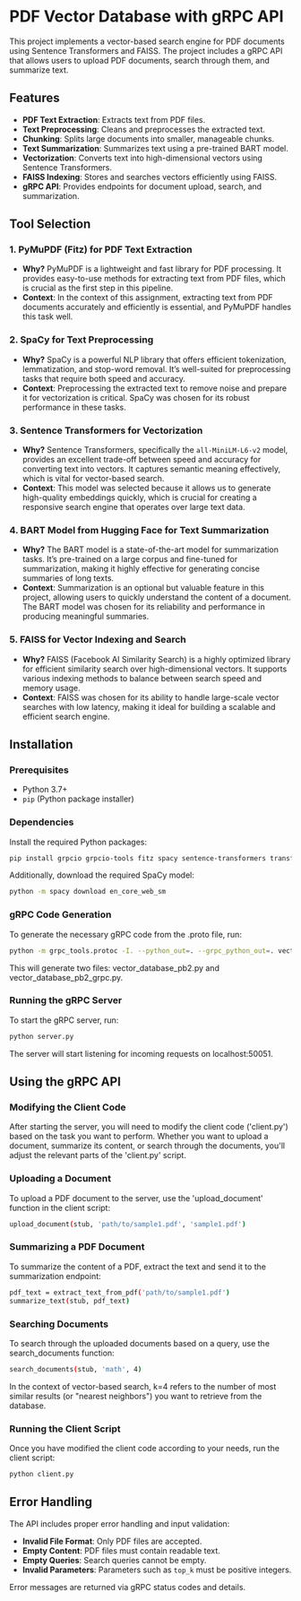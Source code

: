 # PDF Vector Database with gRPC API

This project implements a vector-based search engine for PDF documents using Sentence Transformers and FAISS. The project includes a gRPC API that allows users to upload PDF documents, search through them, and summarize text.

## Features

- **PDF Text Extraction**: Extracts text from PDF files.
- **Text Preprocessing**: Cleans and preprocesses the extracted text.
- **Chunking**: Splits large documents into smaller, manageable chunks.
- **Text Summarization**: Summarizes text using a pre-trained BART model.
- **Vectorization**: Converts text into high-dimensional vectors using Sentence Transformers.
- **FAISS Indexing**: Stores and searches vectors efficiently using FAISS.
- **gRPC API**: Provides endpoints for document upload, search, and summarization.

## Tool Selection

### 1. **PyMuPDF (Fitz) for PDF Text Extraction**
   - **Why?** PyMuPDF is a lightweight and fast library for PDF processing. It provides easy-to-use methods for extracting text from PDF files, which is crucial as the first step in this pipeline.
   - **Context**: In the context of this assignment, extracting text from PDF documents accurately and efficiently is essential, and PyMuPDF handles this task well.

### 2. **SpaCy for Text Preprocessing**
   - **Why?** SpaCy is a powerful NLP library that offers efficient tokenization, lemmatization, and stop-word removal. It’s well-suited for preprocessing tasks that require both speed and accuracy.
   - **Context**: Preprocessing the extracted text to remove noise and prepare it for vectorization is critical. SpaCy was chosen for its robust performance in these tasks.

### 3. **Sentence Transformers for Vectorization**
   - **Why?** Sentence Transformers, specifically the `all-MiniLM-L6-v2` model, provides an excellent trade-off between speed and accuracy for converting text into vectors. It captures semantic meaning effectively, which is vital for vector-based search.
   - **Context**: This model was selected because it allows us to generate high-quality embeddings quickly, which is crucial for creating a responsive search engine that operates over large text data.

### 4. **BART Model from Hugging Face for Text Summarization**
   - **Why?** The BART model is a state-of-the-art model for summarization tasks. It’s pre-trained on a large corpus and fine-tuned for summarization, making it highly effective for generating concise summaries of long texts.
   - **Context**: Summarization is an optional but valuable feature in this project, allowing users to quickly understand the content of a document. The BART model was chosen for its reliability and performance in producing meaningful summaries.

### 5. **FAISS for Vector Indexing and Search**
   - **Why?** FAISS (Facebook AI Similarity Search) is a highly optimized library for efficient similarity search over high-dimensional vectors. It supports various indexing methods to balance between search speed and memory usage.
   - **Context**: FAISS was chosen for its ability to handle large-scale vector searches with low latency, making it ideal for building a scalable and efficient search engine.

## Installation

### Prerequisites

- Python 3.7+
- `pip` (Python package installer)

### Dependencies

Install the required Python packages:

```bash
pip install grpcio grpcio-tools fitz spacy sentence-transformers transformers faiss-cpu numpy
```

Additionally, download the required SpaCy model:

```bash
python -m spacy download en_core_web_sm
```
### gRPC Code Generation

To generate the necessary gRPC code from the .proto file, run:

```bash
python -m grpc_tools.protoc -I. --python_out=. --grpc_python_out=. vector_database.proto
```
This will generate two files: vector_database_pb2.py and vector_database_pb2_grpc.py.

### Running the gRPC Server

To start the gRPC server, run:

```bash
python server.py
```
The server will start listening for incoming requests on localhost:50051.

## Using the gRPC API

### Modifying the Client Code

After starting the server, you will need to modify the client code ('client.py') based on the task you want to perform. Whether you want to upload a document, summarize its content, or search through the documents, you'll adjust the relevant parts of the 'client.py' script.

### Uploading a Document

To upload a PDF document to the server, use the 'upload_document' function in the client script:

```bash
upload_document(stub, 'path/to/sample1.pdf', 'sample1.pdf')
```

### Summarizing a PDF Document

To summarize the content of a PDF, extract the text and send it to the summarization endpoint:

```bash
pdf_text = extract_text_from_pdf('path/to/sample1.pdf')
summarize_text(stub, pdf_text)
```

### Searching Documents

To search through the uploaded documents based on a query, use the search_documents function:

```bash
search_documents(stub, 'math', 4)
```
In the context of vector-based search, k=4 refers to the number of most similar results (or "nearest neighbors") you want to retrieve from the database.

### Running the Client Script

Once you have modified the client code according to your needs, run the client script:

```bash
python client.py
```

## Error Handling

The API includes proper error handling and input validation:

- **Invalid File Format**: Only PDF files are accepted.
- **Empty Content**: PDF files must contain readable text.
- **Empty Queries**: Search queries cannot be empty.
- **Invalid Parameters**: Parameters such as `top_k` must be positive integers.

Error messages are returned via gRPC status codes and details.












